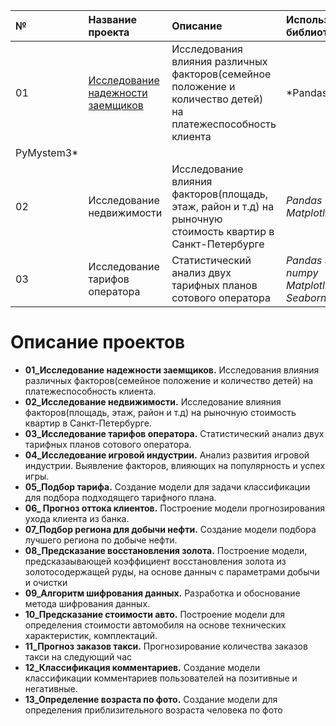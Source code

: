 | **№**  | **Название проекта**  | **Описание**           | **Используемые библиотеки** | 
| :----- | :-------------------- | :--------------------- |:--------------------------- | 
| 01     | [Исследование надежности заемщиков](https://github.com/AleksandrSaraev/projects/tree/master/01_%D0%98%D1%81%D1%81%D0%BB%D0%B5%D0%B4%D0%BE%D0%B2%D0%B0%D0%BD%D0%B8%D0%B5%20%D0%BD%D0%B0%D0%B4%D0%B5%D0%B6%D0%BD%D0%BE%D1%81%D1%82%D0%B8%20%D0%B7%D0%B0%D0%B5%D0%BC%D1%89%D0%B8%D0%BA%D0%BE%D0%B2)| Исследования влияния различных факторов(семейное положение и количество детей) на платежеспособность клиента | *Pandas  
PyMystem3* |
| 02     | Исследование недвижимости| Исследование влияния факторов(площадь, этаж, район и т.д) на рыночную стоимость квартир в Санкт-Петербурге | *Pandas  Matplotlib* |
| 03     | Исследование тарифов оператора| Статистический анализ двух тарифных планов сотового оператора | *Pandas   SciPy   numpy   Matplotlib   Seaborn   Math* |



# Описание проектов
- **01_Исследование надежности заемщиков.** Исследования влияния различных факторов(семейное положение и количество детей) на платежеспособность клиента.
- **02_Исследование недвижимости.** Исследование влияния факторов(площадь, этаж, район и т.д) на рыночную стоимость квартир в Санкт-Петербурге.
- **03_Исследование тарифов оператора.** Статистический анализ двух тарифных планов сотового оператора.
- **04_Исследование игровой индустрии.** Анализ развития игровой индустрии. Выявление факторов, влияющих на популярность и успех игры.
- **05_Подбор тарифа.** Создание модели для задачи классификации для подбора подходящего тарифного плана.
- **06_ Прогноз оттока клиентов.** Построение модели прогнозирования ухода клиента из банка.
- **07_Подбор региона для добычи нефти.** Создание модели подбора лучшего региона по добыче нефти.
- **08_Предсказание восстановления золота.** Построение модели, предсказаывающей коэффициент восстановления золота из золотосодержащей руды, на основе данныч с параметрами добычи и очистки
- **09_Алгоритм шифрования данных.** Разработка и обоснование метода шифрования данных.
- **10_Предсказание стоимости авто.** Построение модели для определения стоимости автомобиля на основе технических характеристик, комплектаций.
- **11_Прогноз заказов такси.** Прогнозирование количества заказов такси на следующий час
- **12_Классификация комментариев.** Создание модели классификации комментариев пользователей на позитивные и негативные.
- **13_Определение возраста по фото.** Создание модели для определения приблизительного возраста человека по фото

